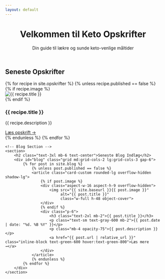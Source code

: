 ```yaml
---
layout: default
---
```


<!-- Hero section -->
<header class="header-custom text-white py-16">
    <div class="container mx-auto px-4 text-center">
        <h1 class="text-4xl mb-4">Velkommen til Keto Opskrifter</h1>
        <p class="text-xl">Din guide til lækre og sunde keto-venlige måltider</p>
    </div>
</header>

<!-- Main content -->
<main class="container mx-auto px-4 py-8 flex-grow">
    <!-- Recipes Section -->
    <section class="mb-12">
        <h2 class="text-3xl mb-6 text-center">Seneste Opskrifter</h2>
        <div id="opskrifter" class="grid md:grid-cols-2 lg:grid-cols-3 gap-6">
            {% for recipe in site.opskrifter %}
                {% unless recipe.published == false %}
                <article class="card-custom rounded-lg overflow-hidden shadow-lg">
                    {% if recipe.image %}
                    <div class="aspect-w-16 aspect-h-9 overflow-hidden">
                        <img src="{{ site.baseurl }}{{ recipe.image }}" 
                             alt="{{ recipe.title }}" 
                             class="w-full h-48 object-cover">
                    </div>
                    {% endif %}
                    <div class="p-6">
                        <h3 class="text-2xl mb-2">{{ recipe.title }}</h3>
                        <p class="mb-4 opacity-75">{{ recipe.description }}</p>
                        <a href="{{ recipe.url | relative_url }}" class="inline-block text-green-600 hover:text-green-800">Læs opskrift →</a>
                    </div>
                </article>
                {% endunless %}
            {% endfor %}
        </div>
    </section>

    <!-- Blog Section -->
    <section>
        <h2 class="text-3xl mb-6 text-center">Seneste Blog Indlæg</h2>
        <div id="blog" class="grid md:grid-cols-2 lg:grid-cols-3 gap-6">
            {% for post in site.blog %}
                {% unless post.published == false %}
                <article class="card-custom rounded-lg overflow-hidden shadow-lg">
                    {% if post.image %}
                    <div class="aspect-w-16 aspect-h-9 overflow-hidden">
                        <img src="{{ site.baseurl }}{{ post.image }}" 
                             alt="{{ post.title }}" 
                             class="w-full h-48 object-cover">
                    </div>
                    {% endif %}
                    <div class="p-6">
                        <h3 class="text-2xl mb-2">{{ post.title }}</h3>
                        <p class="text-sm text-gray-600 mb-2">{{ post.date | date: "%d. %B %Y" }}</p>
                        <p class="mb-4 opacity-75">{{ post.description }}</p>
                        <a href="{{ post.url | relative_url }}" class="inline-block text-green-600 hover:text-green-800">Læs mere →</a>
                    </div>
                </article>
                {% endunless %}
            {% endfor %}
        </div>
    </section>
</main> 